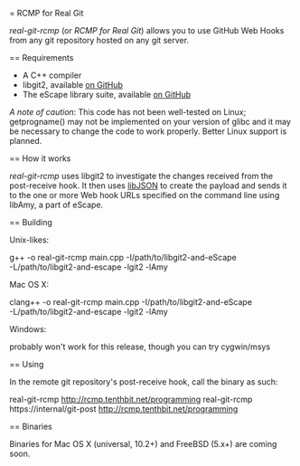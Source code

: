 = RCMP for Real Git

*real-git-rcmp* (or *RCMP for Real Git*) allows you to use GitHub Web Hooks
from any git repository hosted on any git server.

== Requirements

* A C++ compiler
* libgit2, available [on GitHub](https://github.com/libgit2/libgit2)
* The eScape library suite, available [on GitHub](https://github.com/wilcox-tech/eScape)

*A note of caution*: This code has not been well-tested on Linux; getprogname()
may not be implemented on your version of glibc and it may be necessary to
change the code to work properly.  Better Linux support is planned.

== How it works

*real-git-rcmp* uses libgit2 to investigate the changes received from the
post-receive hook.  It then uses [libJSON](http://libjson.sourceforge.net)
to create the payload and sends it to the one or more Web hook URLs
specified on the command line using libAmy, a part of eScape.

== Building

Unix-likes:

  g++ -o real-git-rcmp main.cpp -I/path/to/libgit2-and-eScape \
   -L/path/to/libgit2-and-escape -lgit2 -lAmy

Mac OS X:

  clang++ -o real-git-rcmp main.cpp -I/path/to/libgit2-and-eScape \
   -L/path/to/libgit2-and-escape -lgit2 -lAmy

Windows:

  probably won't work for this release, though you can try cygwin/msys

== Using

In the remote git repository's post-receive hook, call the binary as such:

  real-git-rcmp http://rcmp.tenthbit.net/programming
  real-git-rcmp https://internal/git-post http://rcmp.tenthbit.net/programming

== Binaries

Binaries for Mac OS X (universal, 10.2+) and FreeBSD (5.x+) are coming soon.

